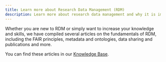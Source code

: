 ```yaml
---
title: Learn more about Research Data Management (RDM)
description: Learn more about research data management and why it is important (to us). 
---
```


Whether you are new to RDM or simply want to increase your knowledge and skills, we have compiled several articles on the fundamentals of RDM, including the FAIR principles, metadata and ontologies, data sharing and publications and more.

You can find these articles in our [Knowledge Base](https://nfdi4plants.org/nfdi4plants.knowledgebase/docs/fundamentals/index.html).